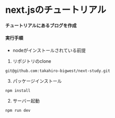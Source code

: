 # next.jsのチュートリアル

#### チュートリアルにあるブログを作成

#### 実行手順
- nodeがインストールされている前提
1. リポジトリのclone
```
git@github.com:takahiro-bigwest/next-study.git
```

3. パッケージインストール
```
npm install
```

2. サーバー起動
```
npm run dev
```







